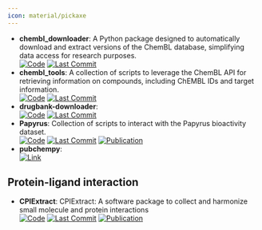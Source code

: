 ```yaml
---
icon: material/pickaxe
---
```


- **chembl_downloader**: A Python package designed to automatically download and extract versions of the ChemBL database, simplifying data access for research purposes.  
		[![Code](https://img.shields.io/github/stars/cthoyt/chembl-downloader?style=for-the-badge&logo=github)](https://github.com/cthoyt/chembl-downloader) [![Last Commit](https://img.shields.io/github/last-commit/cthoyt/chembl-downloader?style=for-the-badge&logo=github)](https://github.com/cthoyt/chembl-downloader) 
- **chembl_tools**: A collection of scripts to leverage the ChemBL API for retrieving information on compounds, including ChEMBL IDs and target information.  
		[![Code](https://img.shields.io/github/stars/mgalardini/chembl_tools?style=for-the-badge&logo=github)](https://github.com/mgalardini/chembl_tools) [![Last Commit](https://img.shields.io/github/last-commit/mgalardini/chembl_tools?style=for-the-badge&logo=github)](https://github.com/mgalardini/chembl_tools) 
- **drugbank-downloader**:   
		[![Code](https://img.shields.io/github/stars/cthoyt/drugbank_downloader?style=for-the-badge&logo=github)](https://github.com/cthoyt/drugbank_downloader) [![Last Commit](https://img.shields.io/github/last-commit/cthoyt/drugbank_downloader?style=for-the-badge&logo=github)](https://github.com/cthoyt/drugbank_downloader) 
- **Papyrus**: Collection of scripts to interact with the Papyrus bioactivity dataset.  
		[![Code](https://img.shields.io/github/stars/OlivierBeq/Papyrus-scripts?style=for-the-badge&logo=github)](https://github.com/OlivierBeq/Papyrus-scripts?tab=readme-ov-file) [![Last Commit](https://img.shields.io/github/last-commit/OlivierBeq/Papyrus-scripts?style=for-the-badge&logo=github)](https://github.com/OlivierBeq/Papyrus-scripts?tab=readme-ov-file) [![Publication](https://img.shields.io/badge/Publication-Citations:20-blue?style=for-the-badge&logo=bookstack)](https://doi.org/10.1186/s13321-022-00672-x) 
- **pubchempy**:   
	[![Link](https://img.shields.io/badge/Link-online-brightgreen?style=for-the-badge&logo=cachet&logoColor=65FF8F)](http://pubchempy.readthedocs.io/en/latest/) 

## **Protein-ligand interaction**
- **CPIExtract**: CPIExtract: A software package to collect and harmonize small molecule and protein interactions  
		[![Code](https://img.shields.io/github/stars/menicgiulia/CPIExtract?style=for-the-badge&logo=github)](https://github.com/menicgiulia/CPIExtract) [![Last Commit](https://img.shields.io/github/last-commit/menicgiulia/CPIExtract?style=for-the-badge&logo=github)](https://github.com/menicgiulia/CPIExtract) [![Publication](https://img.shields.io/badge/Publication-Citations:1-blue?style=for-the-badge&logo=bookstack)](https://doi.org/10.1101/2024.07.03.601957) 
